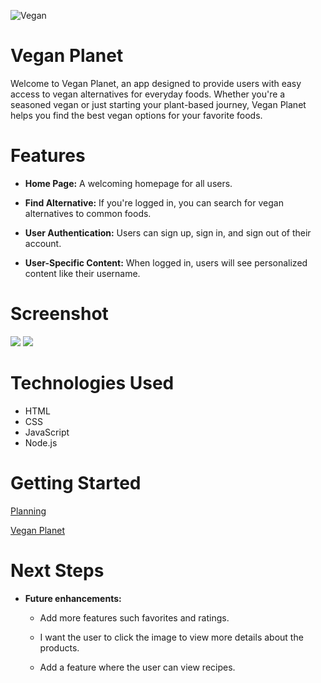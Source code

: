 ![Vegan](https://images.unsplash.com/photo-1540914124281-342587941389?q=80&w=2274&auto=format&fit=crop&ixlib=rb-4.0.3&ixid=M3wxMjA3fDB8MHxwaG90by1wYWdlfHx8fGVufDB8fHx8fA%3D%3D)

# Vegan Planet
Welcome to Vegan Planet, an app designed to provide users with easy access to vegan alternatives for everyday foods. Whether you're a seasoned vegan or just starting your plant-based journey, Vegan Planet helps you find the best vegan options for your favorite foods.

# Features 

- **Home Page:**  A welcoming homepage for all users.

- **Find Alternative:** If you're logged in, you can search for vegan alternatives to common foods.

- **User Authentication:** Users can sign up, sign in, and sign out of their account.

- **User-Specific Content:** When logged in, users will see personalized content like their username.

# Screenshot

<img src="https://i.imgur.com/3G8hzT3.png">
<img src="https://i.imgur.com/Z9XWcpc.png">

# Technologies Used 
- HTML
- CSS
- JavaScript
- Node.js

# Getting Started 

[Planning](https://trello.com/b/ax816HgG/project-2)

[Vegan Planet](https://vegan-planet-f1144f75792e.herokuapp.com/)

# Next Steps

- **Future enhancements:**

    - Add more features such favorites and ratings.

    - I want the user to click the image to view more details about the products.
    
    - Add a feature where the user can view recipes.